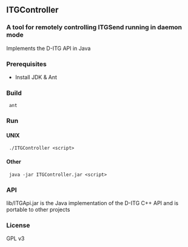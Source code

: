 ## ITGController
### A tool for remotely controlling ITGSend running in daemon mode
Implements the D-ITG API in Java

### Prerequisites
- Install JDK & Ant

### Build
     ant

### Run
#### UNIX
     ./ITGController <script>

#### Other
     java -jar ITGController.jar <script>

### API
lib/ITGApi.jar is the Java implementation of the D-ITG C++ API and is portable to other projects

### License
GPL v3

